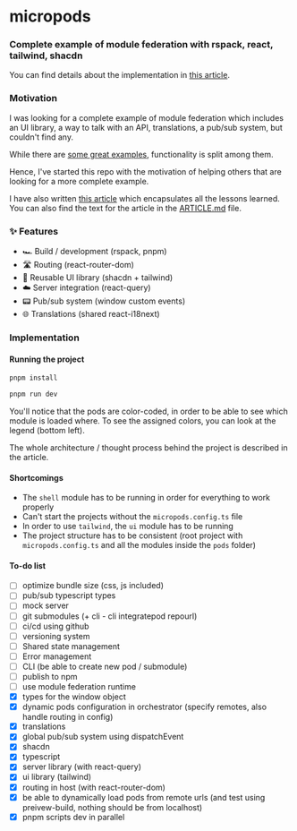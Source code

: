 # micropods

### Complete example of module federation with rspack, react, tailwind, shacdn

You can find details about the implementation in [this article](https://dev.to/stefan_moraru_871d86b9f9b/complete-module-federation-example-with-rspack-3pn3).

### Motivation

I was looking for a complete example of module federation which includes an UI library, a way to talk with an API, translations, a pub/sub system, but couldn't find any.

While there are [some great examples](https://github.com/module-federation/module-federation-examples), functionality is split among them.

Hence, I've started this repo with the motivation of helping others that are looking for a more complete example.

I have also written [this article](https://dev.to/stefan_moraru_871d86b9f9b/complete-module-federation-example-with-rspack-3pn3) which encapsulates all the lessons learned. You can also find the text for the article in the [ARTICLE.md](./ARTICLE.md) file.

### ✨ Features
- 🏎️ Build / development (rspack, pnpm)
- 🛣️ Routing (react-router-dom)
- 🎨 Reusable UI library (shacdn + tailwind)
- ☁️  Server integration (react-query)
- 📟 Pub/sub system (window custom events)
- 🌐 Translations (shared react-i18next)

### Implementation

#### Running the project

```sh
pnpm install

pnpm run dev
```

You'll notice that the pods are color-coded, in order to be able to see which module is loaded where. To see the assigned colors, you can look at the legend (bottom left).

The whole architecture / thought process behind the project is described in the article.

#### Shortcomings

- The `shell` module has to be running in order for everything to work properly
- Can't start the projects without the `micropods.config.ts` file
- In order to use `tailwind`, the `ui` module has to be running
- The project structure has to be consistent (root project with `micropods.config.ts` and all the modules inside the `pods` folder)

#### To-do list
- [ ] optimize bundle size (css, js included)
- [ ] pub/sub typescript types
- [ ] mock server
- [ ] git submodules (+ cli - cli integratepod repourl)
- [ ] ci/cd using github
- [ ] versioning system
- [ ] Shared state management
- [ ] Error management
- [ ] CLI (be able to create new pod / submodule)
- [ ] publish to npm
- [ ] use module federation runtime
- [x] types for the window object
- [x] dynamic pods configuration in orchestrator (specify remotes, also handle routing in config)
- [x] translations
- [x] global pub/sub system using dispatchEvent
- [x] shacdn
- [x] typescript
- [x] server library (with react-query)
- [x] ui library (tailwind)
- [x] routing in host (with react-router-dom)
- [x] be able to dynamically load pods from remote urls (and test using preivew-build, nothing should be from localhost)
- [x] pnpm scripts dev in parallel
